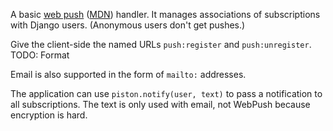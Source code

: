 A basic [web push](https://www.w3.org/TR/push-api/) ([MDN](https://developer.mozilla.org/en-US/docs/Web/API/Push_API)) handler. It manages associations of subscriptions with Django users. (Anonymous users don't get pushes.)

Give the client-side the named URLs `push:register` and `push:unregister`. TODO: Format

Email is also supported in the form of `mailto:` addresses.

The application can use `piston.notify(user, text)` to pass a notification to all subscriptions. The text is only used with email, not WebPush because encryption is hard.

